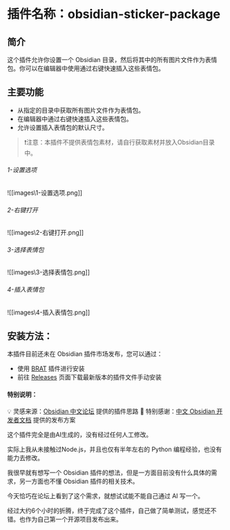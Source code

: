 # 插件名称：obsidian-sticker-package

## 简介

这个插件允许你设置一个 Obsidian 目录，然后将其中的所有图片文件作为表情包。你可以在编辑器中使用通过右键快速插入这些表情包。

## 主要功能

- 从指定的目录中获取所有图片文件作为表情包。
- 在编辑器中通过右键快速插入这些表情包。
- 允许设置插入表情包的默认尺寸。

> ❗注意：本插件不提供表情包素材，请自行获取素材并放入Obsidian目录中。

###### 1-设置选项
![[images\1-设置选项.png]]

###### 2-右键打开
![[images\2-右键打开.png]]

###### 3-选择表情包
![[images\3-选择表情包.png]]

###### 4-插入表情包
![[images\4-插入表情包.png]]

## 安装方法：

本插件目前还未在 Obsidian 插件市场发布，您可以通过：
- 使用 [BRAT](https://github.com/TfTHacker/obsidian42-brat) 插件进行安装
- 前往 [Releases](https://github.com/mlosun/obsidian-sticker-package/releases) 页面下载最新版本的插件文件手动安装

#### 特别说明：

💡 灵感来源：[Obsidian 中文论坛](https://forum-zh.obsidian.md/t/topic/48387) 提供的插件思路
🎉 特别感谢：[中文 Obsidian 开发者文档](https://github.com/LIUBINfighter/obsidian-dev-docs-zh) 提供的发布方案

这个插件完全是由AI生成的，没有经过任何人工修改。

实际上我从未接触过Node.js，并且也仅有半年左右的 Python 编程经验，也没有能力去修改。

我很早就有想写一个 Obsidian 插件的想法，但是一方面目前没有什么具体的需求，另一方面也不懂 Obsidian 插件的相关技术。

今天恰巧在论坛上看到了这个需求，就想试试能不能自己通过 AI 写一个。

经过大约6个小时的折腾，终于完成了这个插件，自己做了简单测试，感觉还不错。也作为自己第一个开源项目发布出来。